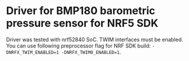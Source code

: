 # Driver for BMP180 barometric pressure sensor for NRF5 SDK

Driver was tested with nrf52840 SoC. TWIM interfaces must be enabled. You can use following preprocessor flag for NRF SDK build: `-DNRFX_TWIM_ENABLED=1 -DNRFX_TWIM0_ENABLED=1`.
